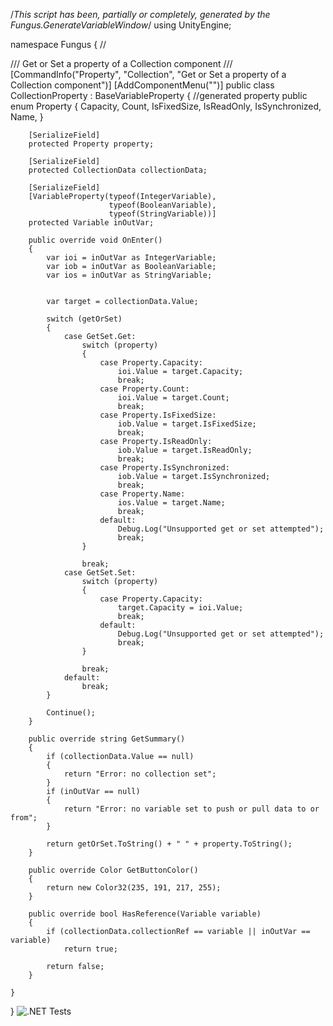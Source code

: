 /*This script has been, partially or completely, generated by the Fungus.GenerateVariableWindow*/
using UnityEngine;


namespace Fungus
{
    // <summary>
    /// Get or Set a property of a Collection component
    /// </summary>
    [CommandInfo("Property",
                 "Collection",
                 "Get or Set a property of a Collection component")]
    [AddComponentMenu("")]
    public class CollectionProperty : BaseVariableProperty
    {
		//generated property
        public enum Property 
        { 
            Capacity, 
            Count, 
            IsFixedSize, 
            IsReadOnly, 
            IsSynchronized, 
            Name, 
        }

		
        [SerializeField]
        protected Property property;
		
        [SerializeField]
        protected CollectionData collectionData;

        [SerializeField]
        [VariableProperty(typeof(IntegerVariable),
                          typeof(BooleanVariable),
                          typeof(StringVariable))]
        protected Variable inOutVar;

        public override void OnEnter()
        {
            var ioi = inOutVar as IntegerVariable;
            var iob = inOutVar as BooleanVariable;
            var ios = inOutVar as StringVariable;


            var target = collectionData.Value;

            switch (getOrSet)
            {
                case GetSet.Get:
                    switch (property)
                    {
                        case Property.Capacity:
                            ioi.Value = target.Capacity;
                            break;
                        case Property.Count:
                            ioi.Value = target.Count;
                            break;
                        case Property.IsFixedSize:
                            iob.Value = target.IsFixedSize;
                            break;
                        case Property.IsReadOnly:
                            iob.Value = target.IsReadOnly;
                            break;
                        case Property.IsSynchronized:
                            iob.Value = target.IsSynchronized;
                            break;
                        case Property.Name:
                            ios.Value = target.Name;
                            break;
                        default:
                            Debug.Log("Unsupported get or set attempted");
                            break;
                    }

                    break;
                case GetSet.Set:
                    switch (property)
                    {
                        case Property.Capacity:
                            target.Capacity = ioi.Value;
                            break;
                        default:
                            Debug.Log("Unsupported get or set attempted");
                            break;
                    }

                    break;
                default:
                    break;
            }

            Continue();
        }

        public override string GetSummary()
        {
            if (collectionData.Value == null)
            {
                return "Error: no collection set";
            }
            if (inOutVar == null)
            {
                return "Error: no variable set to push or pull data to or from";
            }

            return getOrSet.ToString() + " " + property.ToString();
        }

        public override Color GetButtonColor()
        {
            return new Color32(235, 191, 217, 255);
        }

        public override bool HasReference(Variable variable)
        {
            if (collectionData.collectionRef == variable || inOutVar == variable)
                return true;

            return false;
        }

    }
}
![.NET Tests](https://github.com/Nexsik308/-/actions/workflows/dotnet-test.yml/badge.svg)
